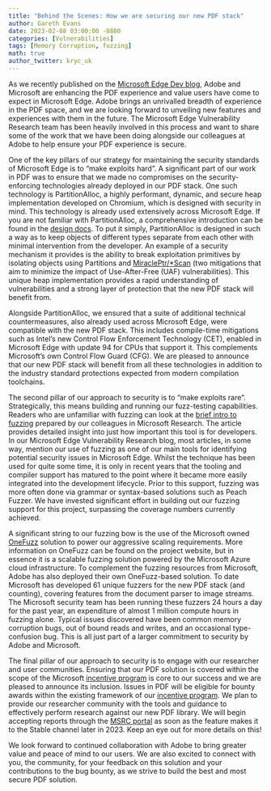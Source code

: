 ```yaml
---
title: "Behind the Scenes: How we are securing our new PDF stack"
author: Gareth Evans
date: 2023-02-08 03:00:00 -0800
categories: [Vulnerabilities]
tags: [Memory Corruption, fuzzing]
math: true
author_twitter: kryc_uk
---
```


As we recently published on the [Microsoft Edge Dev blog], Adobe and Microsoft 
are enhancing the PDF experience and value users have come to expect in 
Microsoft Edge. Adobe brings an unrivalled breadth of experience in the PDF 
space, and we are looking forward to unveiling new features and experiences 
with them in the future. The Microsoft Edge Vulnerability Research team has 
been heavily involved in this process and want to share some of the work that 
we have been doing alongside our colleagues at Adobe to help ensure your PDF 
experience is secure.

[Microsoft Edge Dev blog]: https://aka.ms/AdobeEdgeFAQ

One of the key pillars of our strategy for maintaining the security standards 
of Microsoft Edge is to “make exploits hard”. A significant part of our work 
in PDF was to ensure that we made no compromises on the security-enforcing 
technologies already deployed in our PDF stack. One such technology is 
PartitionAlloc, a highly performant, dynamic, and secure heap implementation 
developed on Chromium, which is designed with security in mind. This 
technology is already used extensively across Microsoft Edge. If you are not 
familiar with PartitionAlloc, a comprehensive introduction can be found in 
the [design docs]. To put it simply, PartitionAlloc is designed in such a way 
as to keep objects of different types separate from each other with minimal 
intervention from the developer. An example of a security mechanism it 
provides is the ability to break exploitation primitives by isolating objects 
using Partitions and [MiraclePtr/*Scan] (two mitigations that aim to minimize 
the impact of Use-After-Free (UAF) vulnerabilities). This unique heap 
implementation provides a rapid understanding of vulnerabilities and a 
strong layer of protection that the new PDF stack will benefit from. 

[design docs]: https://chromium.googlesource.com/chromium/src/+/refs/heads/main/base/allocator/partition_allocator/PartitionAlloc.md
[MiraclePtr/*Scan]: https://www.youtube.com/watch?v=ohlxw5kDn-k

Alongside PartitionAlloc, we ensured that a suite of additional technical 
countermeasures, also already used across Microsoft Edge, were compatible 
with the new PDF stack. This includes compile-time mitigations such as 
Intel’s new Control Flow Enforcement Technology (CET), enabled in Microsoft 
Edge with update 94 for CPUs that support it. This complements Microsoft’s 
own Control Flow Guard (CFG). We are pleased to announce that our new PDF 
stack will benefit from all these technologies in addition to the industry 
standard protections expected from modern compilation toolchains.  

The second pillar of our approach to security is to “make exploits rare”. 
Strategically, this means building and running our fuzz-testing capabilities. 
Readers who are unfamiliar with fuzzing can look at the [brief intro to fuzzing]
 prepared by our colleagues in Microsoft Research. The article provides 
detailed insight into just how important this tool is for developers. In our 
Microsoft Edge Vulnerability Research blog, most articles, in some way, 
mention our use of fuzzing as one of our main tools for identifying potential 
security issues in Microsoft Edge. Whilst the technique has been used for 
quite some time, it is only in recent years that the tooling and compiler 
support has matured to the point where it became more easily integrated into 
the development lifecycle. Prior to this support, fuzzing was more often done 
via grammar or syntax-based solutions such as Peach Fuzzer. We have invested 
significant effort in building out our fuzzing support for this project, 
surpassing the coverage numbers currently achieved.  

[brief intro to fuzzing]: https://www.microsoft.com/en-us/research/blog/a-brief-introduction-to-fuzzing-and-why-its-an-important-tool-for-developers/

A significant string to our fuzzing bow is the use of the Microsoft owned 
[OneFuzz] solution to power our aggressive scaling requirements. More 
information on OneFuzz can be found on the project website, but in essence it 
is a scalable fuzzing solution powered by the Microsoft Azure cloud 
infrastructure. To complement the fuzzing resources from Microsoft, Adobe has 
also deployed their own OneFuzz-based solution. To date Microsoft has 
developed 61 unique fuzzers for the new PDF stack (and counting), covering 
features from the document parser to image streams. The Microsoft security 
team has been running these fuzzers 24 hours a day for the past year, an 
expenditure of almost 1 million compute hours in fuzzing alone. Typical issues 
discovered have been common memory corruption bugs, out of bound reads and 
writes, and an occasional type-confusion bug. This is all just part of a larger
 commitment to security by Adobe and Microsoft.

[OneFuzz]: https://github.com/microsoft/onefuzz

The final pillar of our approach to security is to engage with our researcher 
and user communities. Ensuring that our PDF solution is covered within the 
scope of the Microsoft [incentive program] is core to our success and we are 
pleased to announce its inclusion. Issues in PDF will be eligible for bounty 
awards within the existing framework of our [incentive program]. We plan to 
provide our researcher community with the tools and guidance to effectively 
perform research against our new PDF library. We will begin accepting reports 
through the [MSRC portal] as soon as the feature makes it to the Stable channel 
later in 2023. Keep an eye out for more details on this! 

[incentive program]: https://www.microsoft.com/en-us/msrc/bounty-new-edge#:~:text=The%20goal%20of%20the%20Microsoft%20Edge%20Bounty%20Program,following%20criteria%20to%20be%20eligible%20for%20bounty%20awards%3A
[MSRC portal]: https://msrc.microsoft.com/

We look forward to continued collaboration with Adobe to bring greater value 
and peace of mind to our users. We are also excited to connect with you, the 
community, for your feedback on this solution and your contributions to the bug 
bounty, as we strive to build the best and most secure PDF solution. 